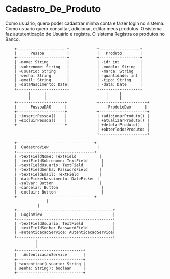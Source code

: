 # Cadastro_De_Produto

Como usuário, quero poder cadastrar minha conta e fazer login no sistema. 
Como usuario quero consultar, adicionar, editar meus produtos.
O sistema faz aututenticação de Usuário e registra.
O sistema Registra os produtos no Banco.


		+----------------------+     		+------------------+  
		|      Pessoa          |      		|   Produto        |        
		+----------------------+       		+------------------+        
		| -nome: String        |       		| -id: int         |    
		| -sobrenome: String   |       		| -modelo: String  |        
		| -usuario: String     |       		| -marca: String   |         
		| -senha: String       |       		| -quantidade: int |        
		| -email: String       |       		| -tipo: String    |       
		| -dataNascimento: Date|       		| -data: Date      |       
		+----------------------+       		+------------------+       
		      |      |                     		|     |                 
		      |      |                     		|     |                                   
		+---------------------+       		+---------------------+                          
		|      PessoaDAO      |      		     ProdutoDao      |                          
		+---------------------+       		+---------------------+                          
		| +inserirPessoa()    |       		| +adicionarProduto() |                          
		| +excluirPessoa()    |       		| +atualizarProduto() |                          
		+---------------------+       		| +deletarProduto()   |                          
		                              		| +obterTodosProdutos |                          
		                              		+---------------------+                          
                                      
		+----------------------------------+                 
		|  CadastroView            	        |                  
		+----------------------------------+                
		| -textFieldNome: TextField   	     |         
		| -textFieldSobrenome: TextField 	  |          
		| -textFieldUsuario: TextField   	  |           
		| -textFieldSenha: PasswordField  	 |           
		| -textFieldEmail: TextField      	 |         
		| -datePickerNascimento: DatePicker	|           
		| -salvar: Button             	     |           
		| -cancelar: Button              	  |           
		| -excluir: Button               	  |           
		+----------------------------------+                 
		    		  |                               
				  |                            
		+------------------------------------------+                
		|  LoginView                               |                
		+------------------------------------------+               
		| -textFieldUsuario: TextField             |        
		| -textFieldSenha: PasswordField           |                                   
		| -autenticacaoService: AutenticacaoService|  
		+------------------------------------------+  
				 |   
		 		 |   
		+-----------------------------+
		|   AutenticacaoService       |
		+-----------------------------+
		| +autenticar(usuario: String |  
		| senha: String): boolean     |  
		+-----------------------------+
